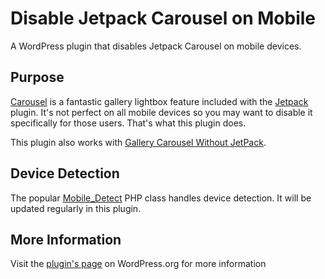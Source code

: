 Disable Jetpack Carousel on Mobile
======================

A WordPress plugin that disables Jetpack Carousel on mobile devices.

Purpose
-------

[Carousel](http://jetpack.me/support/carousel/) is a fantastic gallery lightbox feature included with the [Jetpack](http://wordpress.org/plugins/jetpack/) plugin. It's not perfect on all mobile devices so you may want to disable it specifically for those users. That's what this plugin does.

This plugin also works with [Gallery Carousel Without JetPack](http://wordpress.org/plugins/carousel-without-jetpack/).

Device Detection
----------------

The popular [Mobile_Detect](https://github.com/serbanghita/Mobile-Detect) PHP class handles device detection. It will be updated regularly in this plugin.

More Information
----------------

Visit the [plugin's page](http://wordpress.org/plugins/disable-carousel-mobile) on WordPress.org for more information